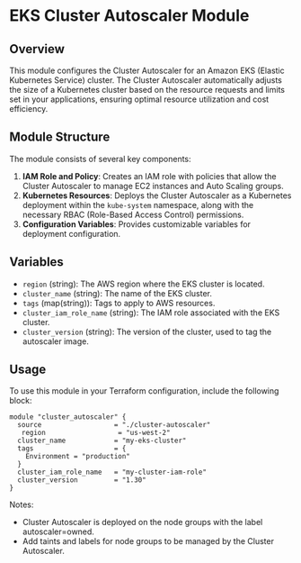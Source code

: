 # EKS Cluster Autoscaler Module

## Overview

This module configures the Cluster Autoscaler for an Amazon EKS (Elastic Kubernetes Service) cluster. The Cluster Autoscaler automatically adjusts the size of a Kubernetes cluster based on the resource requests and limits set in your applications, ensuring optimal resource utilization and cost efficiency.

## Module Structure

The module consists of several key components:

1. **IAM Role and Policy**: Creates an IAM role with policies that allow the Cluster Autoscaler to manage EC2 instances and Auto Scaling groups.
2. **Kubernetes Resources**: Deploys the Cluster Autoscaler as a Kubernetes deployment within the `kube-system` namespace, along with the necessary RBAC (Role-Based Access Control) permissions.
3. **Configuration Variables**: Provides customizable variables for deployment configuration.

## Variables

- `region` (string): The AWS region where the EKS cluster is located.
- `cluster_name` (string): The name of the EKS cluster.
- `tags` (map(string)): Tags to apply to AWS resources.
- `cluster_iam_role_name` (string): The IAM role associated with the EKS cluster.
- `cluster_version` (string): The version of the cluster, used to tag the autoscaler image.

## Usage

To use this module in your Terraform configuration, include the following block:

```hcl
module "cluster_autoscaler" {
  source                  = "./cluster-autoscaler"
   region                  = "us-west-2"
  cluster_name            = "my-eks-cluster"
  tags                    = {
    Environment = "production"
  }
  cluster_iam_role_name   = "my-cluster-iam-role"
  cluster_version         = "1.30"
}
```

Notes:
- Cluster Autoscaler is deployed on the node groups with the label autoscaler=owned.
- Add taints and labels for node groups to be managed by the Cluster Autoscaler.
